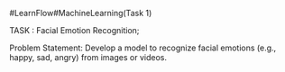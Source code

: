 #LearnFlow#MachineLearning(Task 1)

TASK : Facial Emotion Recognition;

Problem Statement: Develop a model to recognize facial emotions (e.g., happy, sad, angry) from images or
videos.
